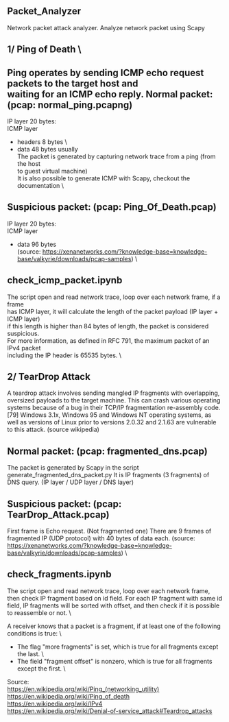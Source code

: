 Packet_Analyzer
---------------
Network packet attack analyzer.
Analyze network packet using Scapy

1/ Ping of Death \
------------------
Ping operates by sending ICMP echo request packets to the target host and \
waiting for an ICMP echo reply.
Normal packet: (pcap: normal_ping.pcapng)
-----------------------------------------
IP layer 20 bytes: \
ICMP layer
  - headers 8 bytes \
  - data 48 bytes usually \
The packet is generated by capturing network trace from a ping (from the host \
to guest virtual machine) \
It is also possible to generate ICMP with Scapy, checkout the documentation \

Suspicious packet: (pcap: Ping_Of_Death.pcap)
---------------------------------------------
IP layer 20 bytes: \
ICMP layer
  - data 96 bytes \
(source: https://xenanetworks.com/?knowledge-base=knowledge-base/valkyrie/downloads/pcap-samples) \

check_icmp_packet.ipynb
-----------------------
The script open and read network trace, loop over each network frame, if a frame \
has ICMP layer, it will calculate the length of the packet payload (IP layer + ICMP layer) \
if this length is higher than 84 bytes of length, the packet is considered suspicious. \
For more information, as defined in RFC 791, the maximum packet of an IPv4 packet \
including the IP header is 65535 bytes. \

2/ TearDrop Attack
------------------
A teardrop attack involves sending mangled IP fragments with overlapping, oversized payloads to the target machine. This can crash various operating systems because of a bug in their TCP/IP fragmentation re-assembly code.[79] Windows 3.1x, Windows 95 and Windows NT operating systems, as well as versions of Linux prior to versions 2.0.32 and 2.1.63 are vulnerable to this attack. (source wikipedia)

Normal packet: (pcap: fragmented_dns.pcap)
------------------------------------------
The packet is generated by Scapy in the script generate_fragmented_dns_packet.py
It is IP fragments (3 fragments) of DNS query. (IP layer / UDP layer / DNS layer)

Suspicious packet: (pcap: TearDrop_Attack.pcap)
-----------------------------------------------
First frame is Echo request. (Not fragmented one)
There are 9 frames of fragmented IP (UDP protocol) with 40 bytes of data each.
(source: https://xenanetworks.com/?knowledge-base=knowledge-base/valkyrie/downloads/pcap-samples) \

check_fragments.ipynb
---------------------
The script open and read network trace, loop over each network frame, \
then check IP fragment based on id field. For each IP fragment with same id field, IP fragments
will be sorted with offset, and then check if it is possible to reassemble or not. \

A receiver knows that a packet is a fragment, if at least one of the following conditions is true: \
* The flag "more fragments" is set, which is true for all fragments except the last. \
* The field "fragment offset" is nonzero, which is true for all fragments except the first. \
 
Source: \
https://en.wikipedia.org/wiki/Ping_(networking_utility) \
https://en.wikipedia.org/wiki/Ping_of_death \
https://en.wikipedia.org/wiki/IPv4 \
https://en.wikipedia.org/wiki/Denial-of-service_attack#Teardrop_attacks

